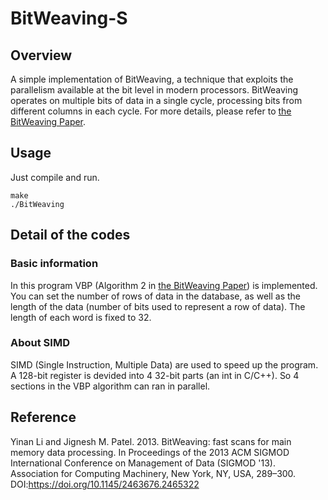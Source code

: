 # BitWeaving-S  
## Overview
A simple implementation of BitWeaving, a technique that exploits the parallelism available at the bit level in modern processors. BitWeaving operates on multiple bits of data in a single cycle, processing bits from different columns in each cycle. For more details, please refer to [the BitWeaving Paper](https://dl.acm.org/doi/10.1145/2463676.2465322).    
## Usage
Just compile and run.
```
make  
./BitWeaving
```
## Detail of the codes
### Basic information
In this program VBP (Algorithm 2 in [the BitWeaving Paper](https://dl.acm.org/doi/10.1145/2463676.2465322)) is implemented. You can set the number of rows of data in the database, as well as the length of the data (number of bits used to represent a row of data). The length of each word is fixed to 32.
### About SIMD
SIMD (Single Instruction, Multiple Data) are used to speed up the program. A 128-bit register is devided into 4 32-bit parts (an int in C/C++). So 4 sections in the VBP algorithm can ran in parallel.
## Reference
Yinan Li and Jignesh M. Patel. 2013. BitWeaving: fast scans for main memory data processing. In Proceedings of the 2013 ACM SIGMOD International Conference on Management of Data (SIGMOD '13). Association for Computing Machinery, New York, NY, USA, 289–300. DOI:https://doi.org/10.1145/2463676.2465322  
